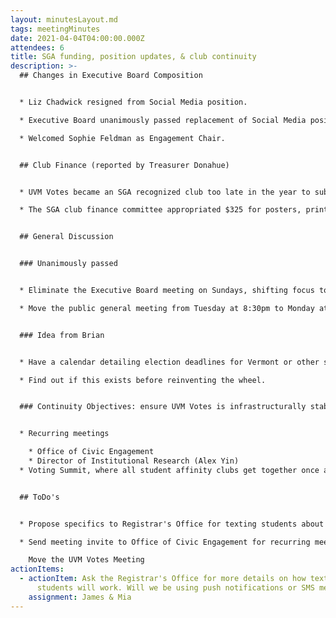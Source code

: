 ```yaml
---
layout: minutesLayout.md
tags: meetingMinutes
date: 2021-04-04T04:00:00.000Z
attendees: 6
title: SGA funding, position updates, & club continuity
description: >-
  ## Changes in Executive Board Composition


  * Liz Chadwick resigned from Social Media position.

  * Executive Board unanimously passed replacement of Social Media position with Engagement. This was done to emphasize a focus on recruitment and engagement efforts as a strategy rather than any specialty in modes of outreach, such as social media or graphic design. Members can contribute in those ways, but they'll be supervised by the Engagement Chair.

  * Welcomed Sophie Feldman as Engagement Chair.


  ## Club Finance (reported by Treasurer Donahue)


  * UVM Votes became an SGA recognized club too late in the year to submit a finance request for the following year. This means we'll have to rely on "supplemental funding requests" until the next fiscal cycle.

  * The SGA club finance committee appropriated $325 for posters, printing, and a Canva subscription. We may throw some of this funding at a Constant Contact subscription to create better email content.


  ## General Discussion


  ### Unanimously passed


  * Eliminate the Executive Board meeting on Sundays, shifting focus to the general, public facing meeting.

  * Move the public general meeting from Tuesday at 8:30pm to Monday at 8:00pm. This gives the general meetings more drive, creating meaningful openings for new students to get involved with ongoing projects, rather than being the exclusively presentational content of past meetings.


  ### Idea from Brian


  * Have a calendar detailing election deadlines for Vermont or other states which many students from UVM hail from (see Office of Institutional Research data). Have toggles for federal and state levels.

  * Find out if this exists before reinventing the wheel.


  ### Continuity Objectives: ensure UVM Votes is infrastructurally stable.


  * Recurring meetings

    * Office of Civic Engagement
    * Director of Institutional Research (Alex Yin)
  * Voting Summit, where all student affinity clubs get together once a year to talk about voter turnout and brainstorm collaboration. What do they need? What can they do?


  ## ToDo's


  * Propose specifics to Registrar's Office for texting students about voting.

  * Send meeting invite to Office of Civic Engagement for recurring meetings held on twice monthly basis.

    Move the UVM Votes Meeting
actionItems:
  - actionItem: Ask the Registrar's Office for more details on how texting all UVM
      students will work. Will we be using push notifications or SMS messages?
    assignment: James & Mia
---
```


